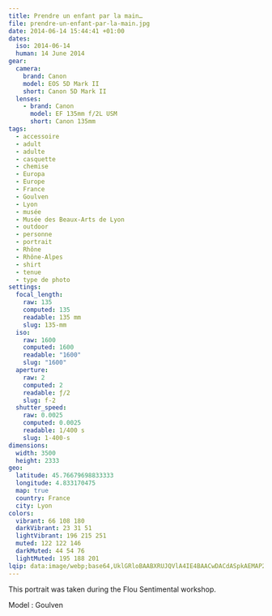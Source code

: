 ```yaml
---
title: Prendre un enfant par la main…
file: prendre-un-enfant-par-la-main.jpg
date: 2014-06-14 15:44:41 +01:00
dates:
  iso: 2014-06-14
  human: 14 June 2014
gear:
  camera:
    brand: Canon
    model: EOS 5D Mark II
    short: Canon 5D Mark II
  lenses:
    - brand: Canon
      model: EF 135mm f/2L USM
      short: Canon 135mm
tags:
  - accessoire
  - adult
  - adulte
  - casquette
  - chemise
  - Europa
  - Europe
  - France
  - Goulven
  - Lyon
  - musée
  - Musée des Beaux-Arts de Lyon
  - outdoor
  - personne
  - portrait
  - Rhône
  - Rhône-Alpes
  - shirt
  - tenue
  - type de photo
settings:
  focal_length:
    raw: 135
    computed: 135
    readable: 135 mm
    slug: 135-mm
  iso:
    raw: 1600
    computed: 1600
    readable: "1600"
    slug: "1600"
  aperture:
    raw: 2
    computed: 2
    readable: ƒ/2
    slug: f-2
  shutter_speed:
    raw: 0.0025
    computed: 0.0025
    readable: 1/400 s
    slug: 1-400-s
dimensions:
  width: 3500
  height: 2333
geo:
  latitude: 45.76679698833333
  longitude: 4.833170475
  map: true
  country: France
  city: Lyon
colors:
  vibrant: 66 108 180
  darkVibrant: 23 31 51
  lightVibrant: 196 215 251
  muted: 122 122 146
  darkMuted: 44 54 76
  lightMuted: 195 188 201
lqip: data:image/webp;base64,UklGRloBAABXRUJQVlA4IE4BAACwDACdASpkAEMAP22my1i0rb0vMHnKW6AtiWMAy6RWgOR+XFRHpMwAv6QmaCBar5/KPiYrd3iGqMOp73ekm6Ni90jSm/7G7yCdSjOTTMv4596nOwo/MUPomutRnGZV1PMf7tSYNxuAAWyja2LGYAD+58r4qim91s++bZjkW8KlzNG1x1tcZ1/8aN8LhY5MHvsxMz1vikbMh5HCcirmh0ky0XSa0Z9lrpLPyhrdXhT6DsEkxV6lOudBUKeN+oyniq6g8KYLj/qas4ikHW6D48W82Z6gii2ZtSVeuc2CpOsBE6FZUvJaG8m+hEdwJ4R+M+Hav24NL89FgY+6gDHe+GMB8aLuMIXcWlGYTjRRjnTjAJuaKfJ1kgpuecMHJONaYqZGYmGhIAZh9aRuP0Nok159jNZpGcubAJJ7H0F7RFa4t7kwN+ex4JVI4rtLwAAA
---
```


This portrait was taken during the Flou Sentimental workshop.

Model : Goulven
